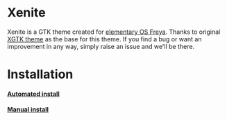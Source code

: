 # Xenite
Xenite is a GTK theme created for [elementary OS Freya](http://elementary.io). Thanks to original [XGTK theme](http://kxmylo.deviantart.com/art/Xgtk-theme-gtk-3-14-3-12-465195148) as the base for this theme.
If you find a bug or want an improvement in any way, simply raise an issue and we'll be there.

# Installation
#### [Automated install](https://gist.github.com/vinctux/9f21ccf2e1e6bbacc106)
#### [Manual install](https://github.com/eOS-themes/Xenite/wiki/Installation)
